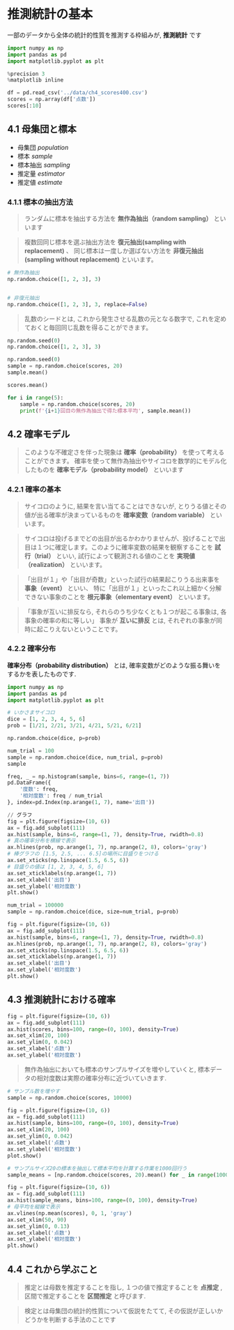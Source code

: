 # 推測統計の基本
一部のデータから全体の統計的性質を推測する枠組みが, **推測統計** です

```python
import numpy as np
import pandas as pd
import matplotlib.pyplot as plt

%precision 3
%matplotlib inline
```

```python
df = pd.read_csv('../data/ch4_scores400.csv')
scores = np.array(df['点数'])
scores[:10]
```

## 4.1 母集団と標本
- 母集団 *population*
- 標本 *sample*
- 標本抽出 *sampling*
- 推定量 *estimator*
- 推定値 *estimate*

### 4.1.1 標本の抽出方法

> ランダムに標本を抽出する方法を **無作為抽出（random sampling）** といいます

> 複数回同じ標本を選ぶ抽出方法を **復元抽出(sampling with replacement)** 、
> 同じ標本は一度しか選ばない方法を **非復元抽出(sampling without replacement)** といいます。

```python
# 無作為抽出
np.random.choice([1, 2, 3], 3)


# 非復元抽出
np.random.choice([1, 2, 3], 3, replace=False)
```

> 乱数のシードとは, これから発生させる乱数の元となる数字で, これを定めておくと毎回同じ乱数を得ることができます。

```python
np.random.seed(0)
np.random.choice([1, 2, 3], 3)
```

```python
np.random.seed(0)
sample = np.random.choice(scores, 20)
sample.mean()
```

```python
scores.mean()
```

```python
for i in range(5):
    sample = np.random.choice(scores, 20)
    print(f'{i+1}回目の無作為抽出で得た標本平均', sample.mean())
```

## 4.2 確率モデル

> このような不確定さを伴った現象は **確率（probability）** を使って考えることができます。
> 確率を使って無作為抽出やサイコロを数学的にモデル化したものを **確率モデル（probability model）** といいます

### 4.2.1 確率の基本

> サイコロのように, 結果を言い当てることはできないが, とりうる値とその値が出る確率が決まっているものを **確率変数（random variable）** といいます。

> サイコロは投げるまでどの出目が出るかわかりませんが、投げることで出目は１つに確定します。このように確率変数の結果を観察することを **試行（trial）** といい,
> 試行によって観測される値のことを **実現値（realization）** といいます。

> 「出目が１」や「出目が奇数」といった試行の結果起こりうる出来事を **事象（event）** といい、
> 特に「出目が１」といったこれ以上細かく分解できない事象のことを **根元事象（elementary event）** といいます。

> 「事象が互いに排反なら, それらのうち少なくとも１つが起こる事象は, 各事象の確率の和に等しい」
> 事象が **互いに排反** とは, それぞれの事象が同時に起こりえないということです。

### 4.2.2 確率分布

**確率分布（probability distribution）** とは, 確率変数がどのような振る舞いをするかを表したものです.

```python
import numpy as np
import pandas as pd
import matplotlib.pyplot as plt

# いかさまサイコロ
dice = [1, 2, 3, 4, 5, 6]
prob = [1/21, 2/21, 3/21, 4/21, 5/21, 6/21]

np.random.choice(dice, p=prob)

num_trial = 100
sample = np.random.choice(dice, num_trial, p=prob)
sample

freq, _ = np.histogram(sample, bins=6, range=(1, 7))
pd.DataFrame({
    '度数': freq,
    '相対度数': freq / num_trial
}, index=pd.Index(np.arange(1, 7), name='出目'))

// グラフ
fig = plt.figure(figsize=(10, 6))
ax = fig.add_subplot(111)
ax.hist(sample, bins=6, range=(1, 7), density=True, rwidth=0.8)
# 真の確率分布を横線で表示
ax.hlines(prob, np.arange(1, 7), np.arange(2, 8), colors='gray')
# 棒グラフの [1.5, 2.5, ... 6.5]の場所に目盛りをつける
ax.set_xticks(np.linspace(1.5, 6.5, 6))
# 目盛りの値は [1, 2, 3, 4, 5, 6]
ax.set_xticklabels(np.arange(1, 7))
ax.set_xlabel('出目')
ax.set_ylabel('相対度数')
plt.show()
```

```python
num_trial = 100000
sample = np.random.choice(dice, size=num_trial, p=prob)

fig = plt.figure(figsize=(10, 6))
ax = fig.add_subplot(111)
ax.hist(sample, bins=6, range=(1, 7), density=True, rwidth=0.8)
ax.hlines(prob, np.arange(1, 7), np.arange(2, 8), colors='gray')
ax.set_xticks(np.linspace(1.5, 6.5, 6))
ax.set_xticklabels(np.arange(1, 7))
ax.set_xlabel('出目')
ax.set_ylabel('相対度数')
plt.show()
```

## 4.3 推測統計における確率

```python
fig = plt.figure(figsize=(10, 6))
ax = fig.add_subplot(111)
ax.hist(scores, bins=100, range=(0, 100), density=True)
ax.set_xlim(20, 100)
ax.set_ylim(0, 0.042)
ax.set_xlabel('点数')
ax.set_ylabel('相対度数')
```

> 無作為抽出においても標本のサンプルサイズを増やしていくと, 標本データの相対度数は実際の確率分布に近づいていきます.

```python
# サンプル数を増やす
sample = np.random.choice(scores, 10000)

fig = plt.figure(figsize=(10, 6))
ax = fig.add_subplot(111)
ax.hist(sample, bins=100, range=(0, 100), density=True)
ax.set_xlim(20, 100)
ax.set_ylim(0, 0.042)
ax.set_xlabel('点数')
ax.set_ylabel('相対度数')
plot.show()
```

```python
# サンプルサイズ20の標本を抽出して標本平均を計算する作業を1000回行う
sample_means = [np.random.choice(scores, 20).mean() for _ in range(10000)]

fig = plt.figure(figsize=(10, 6))
ax = fig.add_subplot(111)
ax.hist(sample_means, bins=100, range=(0, 100), density=True)
# 母平均を縦線で表示
ax.vlines(np.mean(scores), 0, 1, 'gray')
ax.set_xlim(50, 90)
ax.set_ylim(0, 0.13)
ax.set_xlabel('点数')
ax.set_ylabel('相対度数')
plt.show()
```

## 4.4 これから学ぶこと

> 推定とは母数を推定することを指し, １つの値で推定することを **点推定** , 区間で推定することを **区間推定** と呼びます.

> 検定とは母集団の統計的性質について仮説をたてて, その仮説が正しいかどうかを判断する手法のことです

